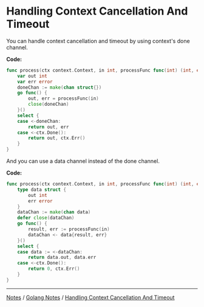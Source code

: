 # Handling Context Cancellation And Timeout

You can handle context cancellation and timeout by using context's done channel.

**Code:**

```go
func process(ctx context.Context, in int, processFunc func(int) (int, error)) (int, error) {
	var out int
	var err error
	doneChan := make(chan struct{})
	go func() {
		out, err = processFunc(in)
		close(doneChan)
	}()
	select {
	case <-doneChan:
		return out, err
	case <-ctx.Done():
		return out, ctx.Err()
	}
}
```

And you can use a data channel instead of the done channel.

**Code:**

```go
func process(ctx context.Context, in int, processFunc func(int) (int, error)) (int, error) {
	type data struct {
		out int
		err error
	}
	dataChan := make(chan data)
	defer close(dataChan)
	go func() {
		result, err := processFunc(in)
		dataChan <- data{result, err}
	}()
	select {
	case data := <-dataChan:
		return data.out, data.err
	case <-ctx.Done():
		return 0, ctx.Err()
	}
}
```

<hr style="height:1px;">

[Notes](../../index.md#notes) / [Golang Notes](../../index.md#golang-notes) / [Handling Context Cancellation And Timeout](#handling-context-cancellation-and-timeout)

